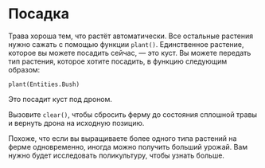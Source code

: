 # Посадка
Трава хороша тем, что растёт автоматически. Все остальные растения нужно сажать с помощью функции `plant()`. Единственное растение, которое вы можете посадить сейчас, — это куст.
Вы можете передать тип растения, которое хотите посадить, в функцию следующим образом:

`plant(Entities.Bush)`

Это посадит куст под дроном.

Вызовите `clear()`, чтобы сбросить ферму до состояния сплошной травы и вернуть дрона на исходную позицию.

Похоже, что если вы выращиваете более одного типа растений на ферме одновременно, иногда можно получить больший урожай. Вам нужно будет исследовать поликультуру, чтобы узнать больше.